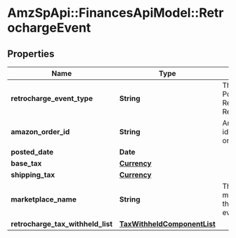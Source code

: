 # AmzSpApi::FinancesApiModel::RetrochargeEvent

## Properties
Name | Type | Description | Notes
------------ | ------------- | ------------- | -------------
**retrocharge_event_type** | **String** | The type of event.  Possible values:  * Retrocharge  * RetrochargeReversal | [optional] 
**amazon_order_id** | **String** | An Amazon-defined identifier for an order. | [optional] 
**posted_date** | **Date** |  | [optional] 
**base_tax** | [**Currency**](Currency.md) |  | [optional] 
**shipping_tax** | [**Currency**](Currency.md) |  | [optional] 
**marketplace_name** | **String** | The name of the marketplace where the retrocharge event occurred. | [optional] 
**retrocharge_tax_withheld_list** | [**TaxWithheldComponentList**](TaxWithheldComponentList.md) |  | [optional] 

